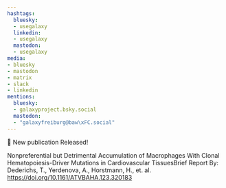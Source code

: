 ```yaml
---
hashtags:
  bluesky:
  - usegalaxy
  linkedin:
  - usegalaxy
  mastodon:
  - usegalaxy
media:
- bluesky
- mastodon
- matrix
- slack
- linkedin
mentions:
  bluesky:
  - galaxyproject.bsky.social
  mastodon:
  - "galaxyfreiburg@baw\xFC.social"
---
```

📰 New publication Released!

Nonpreferential but Detrimental Accumulation of Macrophages With Clonal Hematopoiesis-Driver Mutations in Cardiovascular TissuesBrief Report
By: Dederichs, T., Yerdenova, A., Horstmann, H., et. al.
https://doi.org/10.1161/ATVBAHA.123.320183